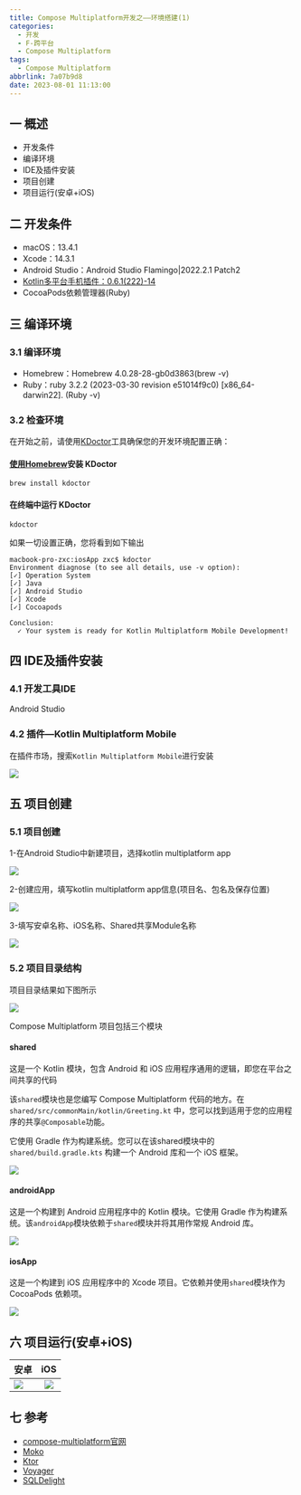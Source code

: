 ```yaml
---
title: Compose Multiplatform开发之——环境搭建(1)
categories:
  - 开发
  - F-跨平台
  - Compose Multiplatform
tags:
  - Compose Multiplatform
abbrlink: 7a07b9d8
date: 2023-08-01 11:13:00
---
```

## 一 概述

* 开发条件
* 编译环境
* IDE及插件安装
* 项目创建
* 项目运行(安卓+iOS)

<!--more-->

## 二 开发条件

* macOS：13.4.1
* Xcode：14.3.1
* Android Studio：Android Studio Flamingo|2022.2.1 Patch2
* [Kotlin多平台手机插件：0.6.1(222)-14](https://plugins.jetbrains.com/plugin/14936-kotlin-multiplatform-mobile/versions/stable)
* CocoaPods依赖管理器(Ruby)

## 三 编译环境

### 3.1 编译环境

* Homebrew：Homebrew 4.0.28-28-gb0d3863(brew -v)
* Ruby：ruby 3.2.2 (2023-03-30 revision e51014f9c0) [x86_64-darwin22]. (Ruby -v)

### 3.2 检查环境

在开始之前，请使用[KDoctor](https://link.zhihu.com/?target=https%3A//github.com/Kotlin/kdoctor)工具确保您的开发环境配置正确：

#### [使用Homebrew](https://link.zhihu.com/?target=https%3A//brew.sh/)安装 KDoctor

```
brew install kdoctor
```

#### 在终端中运行 KDoctor

```
kdoctor
```

如果一切设置正确，您将看到如下输出

```
macbook-pro-zxc:iosApp zxc$ kdoctor
Environment diagnose (to see all details, use -v option):
[✓] Operation System
[✓] Java
[✓] Android Studio
[✓] Xcode
[✓] Cocoapods

Conclusion:
  ✓ Your system is ready for Kotlin Multiplatform Mobile Development!
```

## 四 IDE及插件安装

### 4.1 开发工具IDE

Android Studio

### 4.2 插件—Kotlin Multiplatform Mobile

在插件市场，搜索`Kotlin Multiplatform Mobile`进行安装

![][1]

## 五 项目创建

### 5.1 项目创建

1-在Android Studio中新建项目，选择kotlin multiplatform app

![][2]

2-创建应用，填写kotlin multiplatform app信息(项目名、包名及保存位置)

![][3]

3-填写安卓名称、iOS名称、Shared共享Module名称

![][4]

### 5.2 项目目录结构

项目目录结果如下图所示

![][5]

Compose Multiplatform 项目包括三个模块

#### shared


这是一个 Kotlin 模块，包含 Android 和 iOS 应用程序通用的逻辑，即您在平台之间共享的代码

该`shared`模块也是您编写 Compose Multiplatform 代码的地方。在`shared/src/commonMain/kotlin/Greeting.kt` 中，您可以找到适用于您的应用程序的共享`@Composable`功能。

它使用 Gradle 作为构建系统。您可以在该shared模块中的`shared/build.gradle.kts` 构建一个 Android 库和一个 iOS 框架。

![][6]

#### androidApp

这是一个构建到 Android 应用程序中的 Kotlin 模块。它使用 Gradle 作为构建系统。该`androidApp`模块依赖于`shared`模块并将其用作常规 Android 库。

![][7]

#### iosApp

这是一个构建到 iOS 应用程序中的 Xcode 项目。它依赖并使用`shared`模块作为 CocoaPods 依赖项。

![][8]

## 六 项目运行(安卓+iOS)

| 安卓   |   iOS   |
| ------ | :-----: |
| ![][9] | ![][10] |

## 七 参考

* [compose-multiplatform官网](https://www.jetbrains.com/lp/compose-multiplatform/)
* [Moko](https://moko.icerock.dev/)
* [Ktor](https://ktor.io/)
* [Voyager](https://voyager.adriel.cafe/)
* [SQLDelight](https://cashapp.github.io/sqldelight/2.0.0/)



[1]:https://raw.githubusercontent.com/PGzxc/CDN/master/blog-compose-multiplatform/compose-multiplatform-plugin-kotlin-01.png
[2]:https://raw.githubusercontent.com/PGzxc/CDN/master/blog-compose-multiplatform/compose-multiplatform-create-choice-01.png
[3]:https://raw.githubusercontent.com/PGzxc/CDN/master/blog-compose-multiplatform/compose-multiplatform-create-android-01.png
[4]:https://raw.githubusercontent.com/PGzxc/CDN/master/blog-compose-multiplatform/compose-multiplatform-create-multiapp-info2-01.png
[5]:https://raw.githubusercontent.com/PGzxc/CDN/master/blog-compose-multiplatform/compose-multiplatform-struct-project-view-01.png
[6]:https://raw.githubusercontent.com/PGzxc/CDN/master/blog-compose-multiplatform/compose-multiplatform-struct-shared-view-01.png
[7]:https://raw.githubusercontent.com/PGzxc/CDN/master/blog-compose-multiplatform/compose-multiplatform-struct-android-view-01.png
[8]:https://raw.githubusercontent.com/PGzxc/CDN/master/blog-compose-multiplatform/compose-multiplatform-struct-ios-view-01.png
[9]:https://raw.githubusercontent.com/PGzxc/CDN/master/blog-compose-multiplatform/compose-multiplatform-android-view-01.png
[10]:https://raw.githubusercontent.com/PGzxc/CDN/master/blog-compose-multiplatform/compose-multiplatform-ios-view-01.png